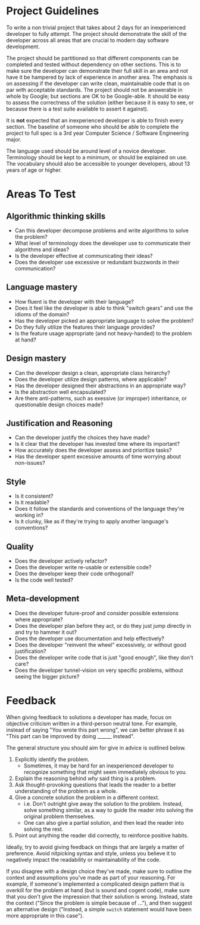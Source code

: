 # Project Guidelines

To write a non trivial project that takes about 2 days for an inexperienced developer to fully attempt. The project should demonstrate the skill of the developer across all areas that are crucial to modern day software development.

The project should be partitioned so that different components can be completed and tested without dependency on other sections. This is to make sure the developer can demonstrate their full skill in an area and not have it be hampered by lack of experience in another area. The emphasis is on assessing if the developer can write clean, maintainable code that is on par with acceptable standards. The project should not be answerable in whole by Google; but sections are OK to be Google-able. It should be easy to assess the correctness of the solution (either because it is easy to see, or because there is a test suite available to assert it against).

It is **not** expected that an inexperienced developer is able to finish every section. The baseline of someone who should be able to complete the project to full spec is a 3rd year Computer Science / Software Engineering major.

The language used should be around level of a novice developer. Terminology should be kept to a minimum, or should be explained on use. The vocabulary should also be accessible to younger developers, about 13 years of age or higher.

# Areas To Test

## Algorithmic thinking skills

* Can this developer decompose problems and write algorithms to solve the problem?
* What level of terminology does the developer use to communicate their algorithms and ideas?
* Is the developer effective at communicating their ideas?
* Does the developer use excessive or redundant buzzwords in their communication?

## Language mastery

* How fluent is the developer with their language?
* Does it feel like the developer is able to think "switch gears" and use the idioms of the domain?
* Has the developer picked an appropriate language to solve the problem?
* Do they fully utilize the features their language provides?
* Is the feature usage appropriate (and not heavy-handed) to the problem at hand?

## Design mastery

* Can the developer design a clean, appropriate class heirarchy?
* Does the developer utilize design patterns, where applicable?
* Has the developer designed their abstractions in an appropriate way?
* Is the abstraction well encapsulated?
* Are there anti-patterns, such as exessive (or improper) inheritance, or questionable design choices made?

## Justification and Reasoning

* Can the developer justify the choices they have made?
* Is it clear that the developer has invested time where its important?
* How accurately does the developer assess and prioritize tasks?
* Has the developer spent excessive amounts of time worrying about non-issues?

## Style

* Is it consistent?
* Is it readable?
* Does it follow the standards and conventions of the language they're working in?
* Is it clunky, like as if they're trying to apply another language's conventions?

## Quality

* Does the developer actively refactor?
* Does the developer write re-usable or extensible code?
* Does the developer keep their code orthogonal?
* Is the code well tested?

## Meta-development

* Does the developer future-proof and consider possible extensions where appropriate?
* Does the developer plan before they act, or do they just jump directly in and try to hammer it out?
* Does the developer use documentation and help effectively?
* Does the developer "reinvent the wheel" excessively, or without good justification?
* Does the developer write code that is just "good enough", like they don't care?
* Does the developer tunnel-vision on very specific problems, without seeing the bigger picture?

# Feedback

When giving feedback to solutions a developer has made, focus on objective criticism written in a third-person neutral tone. For example, instead of saying "You wrote this part wrong", we can better phrase it as "This part can be improved by doing \_\_\_\_\_\_ instead".

The general structure you should aim for give in advice is outlined below.

1. Explicitly identify the problem.
	* Sometimes, it may be hard for an inexperienced developer to recognize something that might seem immediately obvious to you.
2. Explain the reasoning behind *why* said thing is a problem.
3. Ask thought-provoking questions that leads the reader to a better understanding of the problem as a whole.
4. Give a concrete solution the problem in a different context.
	* i.e. Don't outright give away the solution to the problem. Instead, solve something similar, as a way to guide the reader into solving the original problem themselves.
	* One can also give a partial solution, and then lead the reader into solving the rest.
5. Point out anything the reader did correctly, to reinforce positive habits.

Ideally, try to avoid giving feedback on things that are largely a matter of preference. Avoid nitpicking syntax and style, unless you believe it to negatively impact the readability or maintainability of the code.

If you disagree with a design choice they've made, make sure to outline the context and assumptions you've made as part of your reasoning. For example, if someone's implemented a complicated design pattern that is overkill for the problem at hand (but is sound and cogent code), make sure that you don't give the impression that their solution is wrong. Instead, state the context ("Since the problem is simple because of ..."), and then suggest an alternative design ("Instead, a simple `switch` statement would have been more appropriate in this case").
